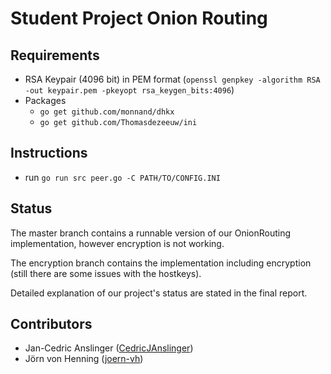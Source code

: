 #  Student Project Onion Routing
## Requirements
* RSA Keypair (4096 bit) in PEM format (`openssl genpkey -algorithm RSA -out keypair.pem -pkeyopt rsa_keygen_bits:4096`)
* Packages
    * `go get github.com/monnand/dhkx`
    * `go get github.com/Thomasdezeeuw/ini`

## Instructions
* run `go run src peer.go -C PATH/TO/CONFIG.INI`

## Status
The master branch contains a runnable version of our OnionRouting implementation, however encryption is not working.

The encryption branch contains the implementation including encryption (still there are some issues with the hostkeys).

Detailed explanation of our project's status are stated in the final report.

## Contributors
* Jan-Cedric Anslinger ([CedricJAnslinger](https://github.com/CedricJAnslinger))
* Jörn von Henning ([joern-vh](https://github.com/joern-vh))
